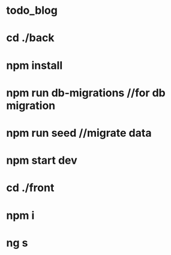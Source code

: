 # todo_blog
# cd ./back 
# npm install
# npm run db-migrations //for db migration
# npm run seed //migrate data
# npm start dev

# cd ./front
# npm i
# ng s

